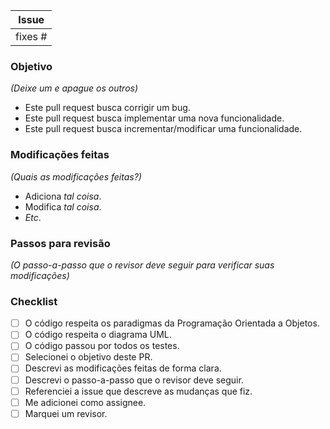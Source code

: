 |  Issue  |
| :-----: |
| fixes # |

### Objetivo

_(Deixe um e apague os outros)_

- Este pull request busca corrigir um bug.
- Este pull request busca implementar uma nova funcionalidade.
- Este pull request busca incrementar/modificar uma funcionalidade.

### Modificações feitas

_(Quais as modificações feitas?)_

- Adiciona _tal coisa_.
- Modifica _tal coisa_.
- _Etc_.

### Passos para revisão

_(O passo-a-passo que o revisor deve seguir para verificar suas modificações)_

### Checklist

- [ ] O código respeita os paradigmas da Programação Orientada a Objetos.
- [ ] O código respeita o diagrama UML.
- [ ] O código passou por todos os testes.
- [ ] Selecionei o objetivo deste PR.
- [ ] Descrevi as modificações feitas de forma clara.
- [ ] Descrevi o passo-a-passo que o revisor deve seguir.
- [ ] Referenciei a issue que descreve as mudanças que fiz.
- [ ] Me adicionei como assignee.
- [ ] Marquei um revisor.
